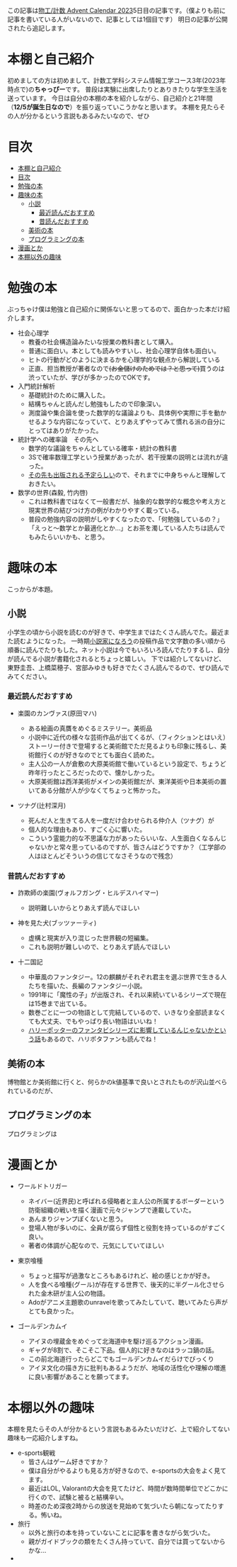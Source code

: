 この記事は[物工/計数 Advent Calendar 2023](https://adventar.org/calendars/9604)5日目の記事です。（僕よりも前に記事を書いている人がいないので、記事としては1個目です）
明日の記事が公開されたら追記します。

# 本棚と自己紹介
初めましての方は初めまして、計数工学科システム情報工学コース3年(2023年時点で)の**ちゃっぴー**です。
普段は実験に出席したりとありきたりな学生生活を送っています。
今日は自分の本棚の本を紹介しながら、自己紹介と21年間（**12/5が誕生日なので**）を振り返っていこうかなと思います。
本棚を見たらその人が分かるという言説もあるみたいなので、ぜひ

# 目次
- [本棚と自己紹介](#本棚と自己紹介)
- [目次](#目次)
- [勉強の本](#勉強の本)
- [趣味の本](#趣味の本)
  - [小説](#小説)
    - [最近読んだおすすめ](#最近読んだおすすめ)
    - [昔読んだおすすめ](#昔読んだおすすめ)
  - [美術の本](#美術の本)
  - [プログラミングの本](#プログラミングの本)
- [漫画とか](#漫画とか)
- [本棚以外の趣味](#本棚以外の趣味)

# 勉強の本
ぶっちゃけ僕は勉強と自己紹介に関係ないと思ってるので、面白かった本だけ紹介します。
- 社会心理学
  - 教養の社会構造論みたいな授業の教科書として購入。
  - 普通に面白い。本としても読みやすいし、社会心理学自体も面白い。
  - ヒトの行動がどのように決まるかを心理学的な観点から解説している
  - 正直、担当教授が著者なので~~(お金儲けのためでは？と思って)~~買うのは渋っていたが、学びが多かったのでOKです。
- 入門統計解析
  - 基礎統計のために購入した。
  - 結構ちゃんと読んだし勉強もしたので印象深い。
  - 測度論や集合論を使った数学的な議論よりも、具体例や実際に手を動かせるような内容になっていて、とりあえずやってみて慣れる派の自分にとってはありがたかった。
- 統計学への確率論　その先へ
  - 数学的な議論をちゃんとしている確率・統計の教科書
  - 3Sで確率数理工学という授業があったが、若干授業の説明とは流れが違った。
  - [その先も出版される予定らしい](https://x.com/waseda_smzlab/status/1710482149231481262?s=20)ので、それまでに中身ちゃんと理解しておきたい。
- 数学の世界(森毅, 竹内啓)
  - これは教科書ではなくて一般書だが、抽象的な数学的な概念や考え方と現実世界の結びつけ方の例がわかりやすく載っている。
  - 普段の勉強内容の説明がしやすくなったので、「何勉強しているの？」「えっと〜数学とか最適化とか...」とお茶を濁している人たちは読んでもみたらいいかも、と思う。
  
# 趣味の本 
こっからが本題。

## 小説
小学生の頃から小説を読むのが好きで、中学生まではたくさん読んでた。最近また読むようになった。
一時期[小説家になろう](https://syosetu.com/)の投稿作品で文字数の多い順から順番に読んでたりもした。ネット小説は今でもいろいろ読んでたりするし、自分が読んでる小説が書籍化されるとちょっと嬉しい。
下では紹介してないけど、東野圭吾、上橋菜穂子、宮部みゆきも好きでたくさん読んでるので、ぜひ読んでみてください。
### 最近読んだおすすめ
- 楽園のカンヴァス(原田マハ)
  - ある絵画の真贋をめぐるミステリー。美術品
  - 小説中に近代の様々な芸術作品が出てくるが、（フィクションとはいえ）ストーリー付きで登場すると美術館でただ見るよりも印象に残るし、美術館行くのが好きなのでとても面白く読めた。
  - 主人公の一人が倉敷の大原美術館で働いているという設定で、ちょうど昨年行ったところだったので、懐かしかった。
  - 大原美術館は西洋美術がメインの美術館だが、東洋美術や日本美術の置いてある分館が人が少なくてちょっと怖かった。

- ツナグ(辻村深月)
  - 死んだ人と生きてる人を一度だけ合わせられる仲介人（ツナグ）が
  - 個人的な理由もあり、すごく心に響いた。
  - こういう霊能力的な不思議な力があったらいいな、人生面白くなるんじゃないかと常々思っているのですが、皆さんはどうですか？（工学部の人はほとんどそういうの信じてなさそうなので残念）

### 昔読んだおすすめ
-  詐欺師の楽園(ヴォルフガング・ヒルデスハイマー)
   -  説明難しいからとりあえず読んでほしい

- 神を見た犬(ブッツァーティ)
  - 虚構と現実が入り混じった世界観の短編集。
  - これも説明が難しいので、とりあえず読んでほしい

- 十二国記
  - 中華風のファンタジー。12の麒麟がそれぞれ君主を選ぶ世界で生きる人たちを描いた、長編のファンタジー小説。
  - 1991年に「魔性の子」が出版され、それ以来続いているシリーズで現在は15巻まで出ている。
  - 数巻ごとに一つの物語として完結しているので、いきなり全部読まなくても大丈夫、でもやっぱり長い物語はいいね！
  - [ハリーポッターのファンタビシリーズに影響しているんじゃないかという話](https://twitter.com/isyuca/status/1524594919117320193)もあるので、ハリポタファンも読んでね！

## 美術の本
博物館とか美術館に行くと、何らかのk値基準で良いとされたものが沢山並べられているのだが、

## プログラミングの本
プログラミングは

# 漫画とか
- ワールドトリガー
  - ネイバー(近界民)と呼ばれる侵略者と主人公の所属するボーダーという防衛組織の戦いを描く漫画で元々ジャンプで連載していた。
  - あんまりジャンプぽくないと思う。
  - 登場人物が多いのに、全員が腐らず個性と役割を持っているのがすごく良い。
  - 著者の体調が心配なので、元気にしていてほしい

- 東京喰種
  - ちょっと描写が過激なところもあるけれど、絵の感じとかが好き。
  - 人を食べる喰種(グール)が存在する世界で、後天的に半グール化させられた金木研が主人公の物語。
  - Adoがアニメ主題歌のunravelを歌ってみたしていて、聴いてみたら声がとても良かった。

- ゴールデンカムイ
  - アイヌの埋蔵金をめぐって北海道中を駆け巡るアクション漫画。
  - ギャグが8割で、そこそこ下品。個人的に好きなのはラッコ鍋の話。
  - この前北海道行ったらどこでもゴールデンカムイだらけでびっくり
  - アイヌ文化の描き方に批判もあるようだが、地域の活性化や理解の増進に良い影響があることを願ってます。


# 本棚以外の趣味
本棚を見たらその人が分かるという言説もあるみたいだけど、上で紹介してない趣味も一応紹介しますね。
- e-sports観戦
  - 皆さんはゲーム好きですか？
  - 僕は自分がやるよりも見る方が好きなので、e-sportsの大会をよく見てます。
  - 最近はLOL, Valorantの大会を見てたけど、時間が数時間単位でどこかに行くので、試験と被ると結構辛い。
  - 時差のため深夜2時からの放送を見始めて気づいたら朝になってたりする。怖いね。
- 旅行
  - 以外と旅行の本を持っていないことに記事を書きながら気づいた。
  - 親がガイドブックの類をたくさん持っていて、自分では買ってないからかな...
- 
